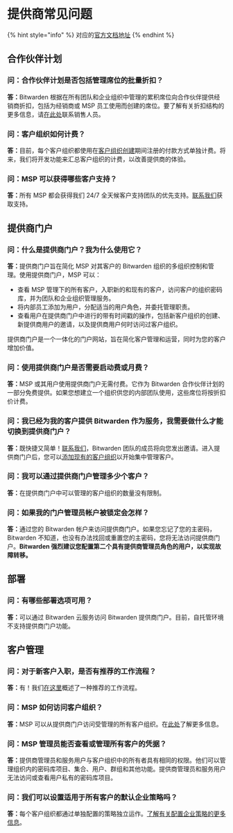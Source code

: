 # 提供商常见问题

{% hint style="info" %}
对应的[官方文档地址](https://bitwarden.com/help/article/providers-faqs/)
{% endhint %}

## 合作伙伴计划 <a href="#partner-program" id="partner-program"></a>

### 问：合作伙伴计划是否包括管理席位的批量折扣？ <a href="#q-does-the-partner-program-include-volume-discounts-for-seats-under-management" id="q-does-the-partner-program-include-volume-discounts-for-seats-under-management"></a>

**答：**&#x42;itwarden 根据在所有团队和企业组织中管理的累积席位向合作伙伴提供经销商折扣，包括为经销商或 MSP 员工使用而创建的席位。要了解有关折扣结构的更多信息，请[在此处](https://bitwarden.com/contact/)联系销售人员。

### 问：客户组织如何计费？ <a href="#q-how-are-client-organizations-billed" id="q-how-are-client-organizations-billed"></a>

**答：**&#x76EE;前，每个客户组织都使用在[客户组织创建](start-a-client-organization.md)期间注册的付款方式单独计费。将来，我们将开发功能来汇总客户组织的计费，以改善提供商的体验。

### 问：MSP 可以获得哪些客户支持？ <a href="#q-what-customer-support-do-msps-receive" id="q-what-customer-support-do-msps-receive"></a>

**答：**&#x6240;有 MSP 都会获得我们 24/7 全天候客户支持团队的优先支持。[联系我们](https://bitwarden.com/contact/)获取支持。

## 提供商门户 <a href="#provider-portal" id="provider-portal"></a>

### 问：什么是提供商门户？我为什么使用它？ <a href="#q-what-is-the-provider-portal-why-should-i-use-it" id="q-what-is-the-provider-portal-why-should-i-use-it"></a>

**答：**&#x63D0;供商门户旨在简化 MSP 对其客户的 Bitwarden 组织的多组织控制和管理。使用提供商门户，MSP 可以：

* 查看 MSP 管理下的所有客户，入职新的和现有的客户，访问客户的组织密码库，并为团队和企业组织管理服务。
* 将内部员工添加为用户，分配适当的用户角色，并委托管理职责。
* 查看用户在提供商门户中进行的带有时间戳的操作，包括新客户组织的创建、新提供商用户的邀请，以及提供商用户何时访问过客户组织。

提供商门户是一个一体化的门户网站，旨在简化客户管理和运营，同时为您的客户增加价值。

### 问：使用提供商门户是否需要启动费或月费？ <a href="#q-is-there-a-startup-or-monthly-fee-for-using-the-provider-portal" id="q-is-there-a-startup-or-monthly-fee-for-using-the-provider-portal"></a>

**答：**&#x4D;SP 或其用户使用提供商门户无需付费。它作为 Bitwarden 合作伙伴计划的一部分免费提供。如果您想建立一个组织供您的内部团队使用，这些席位将按折扣价计费。

### 问：我已经为我的客户提供 Bitwarden 作为服务，我需要做什么才能切换到提供商门户？ <a href="#q-im-already-providing-bitwarden-as-a-service-for-my-clients-what-do-i-need-to-do-to-move-to-the-pro" id="q-im-already-providing-bitwarden-as-a-service-for-my-clients-what-do-i-need-to-do-to-move-to-the-pro"></a>

**答：**&#x65E2;快捷又简单！[联系我们](https://bitwarden.com/contact/)，Bitwarden 团队的成员将向您发出邀请。进入提供商门户后，您可以[添加现有的客户组织](add-existing-organizations.md)以开始集中管理客户。

### 问：我可以通过提供商门户管理多少个客户？ <a href="#q-how-many-clients-can-i-manage-through-the-provider-portal" id="q-how-many-clients-can-i-manage-through-the-provider-portal"></a>

**答：**&#x5728;提供商门户中可以管理的客户组织的数量没有限制。

### 问：如果我的门户管理员帐户被锁定会怎样？ <a href="#q-what-happens-if-i-am-locked-out-of-my-provider-admin-account" id="q-what-happens-if-i-am-locked-out-of-my-provider-admin-account"></a>

**答：**&#x901A;过您的 Bitwarden 帐户来访问提供商门户。如果您忘记了您的主密码，Bitwarden 不知道，也没有办法找回或重置您的主密码，您将无法访问提供商门户。**Bitwarden 强烈建议您配置第二个具有提供商管理员角色的用户，以实现故障转移。**

## 部署 <a href="#deployment" id="deployment"></a>

### 问：有哪些部署选项可用？ <a href="#q-what-deployment-options-are-available" id="q-what-deployment-options-are-available"></a>

**答：**&#x53EF;以通过 Bitwarden 云服务访问 Bitwarden 提供商门户。目前，自托管环境不支持提供商门户功能。

## 客户管理 <a href="#client-management" id="client-management"></a>

### 问：对于新客户入职，是否有推荐的工作流程？ <a href="#q-is-there-a-recommended-workflow-for-onboarding-new-clients" id="q-is-there-a-recommended-workflow-for-onboarding-new-clients"></a>

**答：**&#x6709;！我们[在这里](start-a-client-organization.md)概述了一种推荐的工作流程。

### 问：MSP 如何访问客户组织？ <a href="#q-how-does-an-msp-access-client-organizations" id="q-how-does-an-msp-access-client-organizations"></a>

**答：**&#x4D;SP 可以从提供商门户访问受管理的所有客户组织。在[此处](ongoing-administration.md)了解更多信息。

### 问：MSP 管理员能否查看或管理所有客户的凭据？ <a href="#q-can-an-msp-administrator-see-or-manage-credentials-for-all-clients" id="q-can-an-msp-administrator-see-or-manage-credentials-for-all-clients"></a>

**答：**&#x63D0;供商管理员和服务用户与客户组织中的所有者具有相同的权限。他们可以管理组织内的密码库项目、集合、用户、群组和其他功能。提供商管理员和服务用户无法访问或查看用户私有的密码库项目。

### 问：我们可以设置适用于所有客户的默认企业策略吗？ <a href="#q-can-we-set-default-enterprise-policies-that-apply-to-all-clients" id="q-can-we-set-default-enterprise-policies-that-apply-to-all-clients"></a>

**答：**&#x6BCF;个客户组织都通过单独配置的策略独立运作。[了解有关配置企业策略的更多信息](../organizations/enterprise-policies.md)。
